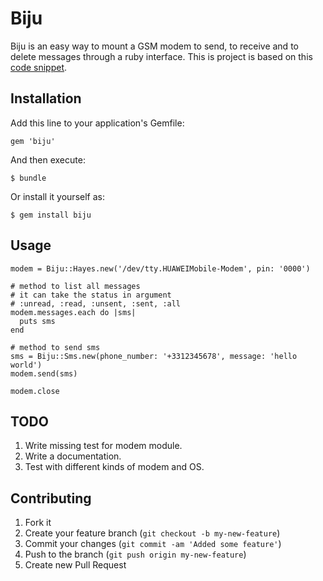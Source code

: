 # Biju

Biju is an easy way to mount a GSM modem to send, to receive and to delete messages through a ruby interface.
This is project is based on this [code snippet](http://dzone.com/snippets/send-and-receive-sms-text).

## Installation

Add this line to your application's Gemfile:

    gem 'biju'

And then execute:

    $ bundle

Or install it yourself as:

    $ gem install biju

## Usage

```
modem = Biju::Hayes.new('/dev/tty.HUAWEIMobile-Modem', pin: '0000')

# method to list all messages
# it can take the status in argument
# :unread, :read, :unsent, :sent, :all
modem.messages.each do |sms|
  puts sms
end

# method to send sms
sms = Biju::Sms.new(phone_number: '+3312345678', message: 'hello world')
modem.send(sms)

modem.close
```

## TODO

1. Write missing test for modem module.
2. Write a documentation.
3. Test with different kinds of modem and OS.

## Contributing

1. Fork it
2. Create your feature branch (`git checkout -b my-new-feature`)
3. Commit your changes (`git commit -am 'Added some feature'`)
4. Push to the branch (`git push origin my-new-feature`)
5. Create new Pull Request
